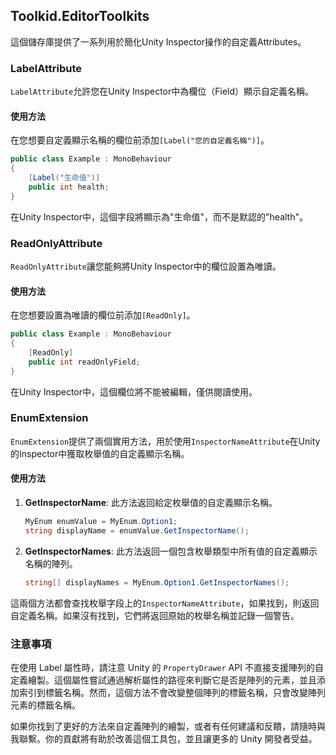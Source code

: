 ## Toolkid.EditorToolkits

這個儲存庫提供了一系列用於簡化Unity Inspector操作的自定義Attributes。

### LabelAttribute

`LabelAttribute`允許您在Unity Inspector中為欄位（Field）顯示自定義名稱。

#### 使用方法

在您想要自定義顯示名稱的欄位前添加`[Label("您的自定義名稱")]`。

```csharp
public class Example : MonoBehaviour
{
    [Label("生命值")]
    public int health;
}
```

在Unity Inspector中，這個字段將顯示為"生命值"，而不是默認的"health"。

### ReadOnlyAttribute

`ReadOnlyAttribute`讓您能夠將Unity Inspector中的欄位設置為唯讀。

#### 使用方法

在您想要設置為唯讀的欄位前添加`[ReadOnly]`。

```csharp
public class Example : MonoBehaviour
{
    [ReadOnly]
    public int readOnlyField;
}
```

在Unity Inspector中，這個欄位將不能被編輯，僅供閱讀使用。

### EnumExtension

`EnumExtension`提供了兩個實用方法，用於使用`InspectorNameAttribute`在Unity的Inspector中獲取枚舉值的自定義顯示名稱。

#### 使用方法

1. **GetInspectorName**: 此方法返回給定枚舉值的自定義顯示名稱。

    ```csharp
    MyEnum enumValue = MyEnum.Option1;
    string displayName = enumValue.GetInspectorName();
    ```

2. **GetInspectorNames**: 此方法返回一個包含枚舉類型中所有值的自定義顯示名稱的陣列。

    ```csharp
    string[] displayNames = MyEnum.Option1.GetInspectorNames();
    ```

這兩個方法都會查找枚舉字段上的`InspectorNameAttribute`，如果找到，則返回自定義名稱。如果沒有找到，它們將返回原始的枚舉名稱並記錄一個警告。

### 注意事項

在使用 Label 屬性時，請注意 Unity 的 `PropertyDrawer` API 不直接支援陣列的自定義繪製。這個屬性嘗試通過解析屬性的路徑來判斷它是否是陣列的元素，並且添加索引到標籤名稱。然而，這個方法不會改變整個陣列的標籤名稱，只會改變陣列元素的標籤名稱。

如果你找到了更好的方法來自定義陣列的繪製，或者有任何建議和反饋，請隨時與我聯繫。你的貢獻將有助於改善這個工具包，並且讓更多的 Unity 開發者受益。
